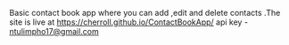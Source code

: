 Basic contact book app where you can add ,edit and delete contacts  .The site is live at https://cherroll.github.io/ContactBookApp/
api key - ntulimpho17@gmail.com
